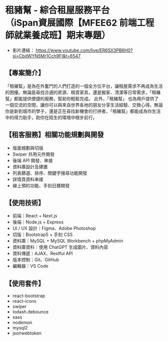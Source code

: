 租豬幫 - 綜合租屋服務平台  
（iSpan資展國際【MFEE62 前端工程師就業養成班】期末專題）
===
- 影片連結：
  https://www.youtube.com/live/ER6SX3PB6H0?si=CbdWYN5Mr1Cch9FI&t=6547

  
【專案簡介】
---
「租豬幫」是為在外奮鬥的人們打造的一個全方位平台，讓租屋需求不再成為生活的困擾。無論是尋找合適的房源、租賃家具，還是搬家、清潔等日常需求，「租豬幫」都能提供便捷的服務，幫助你輕鬆完成。
此外，「租豬幫」 也為用戶提供了一個交流的空間，讓你可以與來自世界各地的朋友分享生活經驗、交換心得。無論你是新到城市的學子，還是正在尋找新機會的打拼者，「租豬幫」都能成為你生活中的得力助手，助你在陌生的環境中穩步前行。

【租客服務】相關功能規劃與開發
---
- 版面規劃與切版
- Swiper 共用元件開發
- 後端 API 開發、串接
- 資料庫設計及建置
- 列表篩選、排序、關鍵字搜尋功能開發
- 詳情頁資料串接
- 線上預約功能、手刻日曆開發

【使用技術】
---
- 前端｜React + Next.js
- 後端｜Node.js + Express
- UI / UX 設計｜Figma、Adobe Photoshop
- 切版｜Bootstrap5 + 手刻 CSS
- 資料庫｜MySQL + MySQL Workbench + phpMyAdmin
- 資料庫資料｜使用 ChatGPT 生成圖片、資料內容
- 資料傳遞｜AJAX、Restful API
- 版本控制｜Git、GitHub
- 編輯器｜VS Code

【使用套件】
---
- react-bootstrap
- react-icons
- swiper
- lodash.debounce
- sass
- nodemon
- mysql2
- jsonwebtoken
